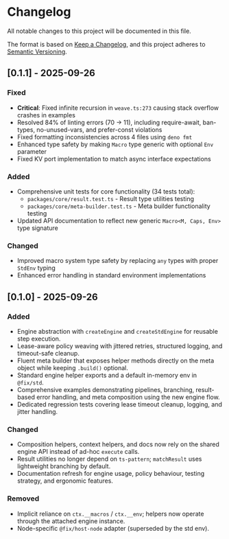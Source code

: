 # Changelog

All notable changes to this project will be documented in this file.

The format is based on [Keep a Changelog](https://keepachangelog.com/en/1.0.0/),
and this project adheres to
[Semantic Versioning](https://semver.org/spec/v2.0.0.html).

## [0.1.1] - 2025-09-26

### Fixed

- **Critical**: Fixed infinite recursion in `weave.ts:273` causing stack
  overflow crashes in examples
- Resolved 84% of linting errors (70 → 11), including require-await, ban-types,
  no-unused-vars, and prefer-const violations
- Fixed formatting inconsistencies across 4 files using `deno fmt`
- Enhanced type safety by making `Macro` type generic with optional `Env`
  parameter
- Fixed KV port implementation to match async interface expectations

### Added

- Comprehensive unit tests for core functionality (34 tests total):
  - `packages/core/result.test.ts` - Result type utilities testing
  - `packages/core/meta-builder.test.ts` - Meta builder functionality testing
- Updated API documentation to reflect new generic `Macro<M, Caps, Env>` type
  signature

### Changed

- Improved macro system type safety by replacing `any` types with proper
  `StdEnv` typing
- Enhanced error handling in standard environment implementations

## [0.1.0] - 2025-09-26

### Added

- Engine abstraction with `createEngine` and `createStdEngine` for reusable step
  execution.
- Lease-aware policy weaving with jittered retries, structured logging, and
  timeout-safe cleanup.
- Fluent meta builder that exposes helper methods directly on the meta object
  while keeping `.build()` optional.
- Standard engine helper exports and a default in-memory env in `@fix/std`.
- Comprehensive examples demonstrating pipelines, branching, result-based error
  handling, and meta composition using the new engine flow.
- Dedicated regression tests covering lease timeout cleanup, logging, and jitter
  handling.

### Changed

- Composition helpers, context helpers, and docs now rely on the shared engine
  API instead of ad-hoc `execute` calls.
- Result utilities no longer depend on `ts-pattern`; `matchResult` uses
  lightweight branching by default.
- Documentation refresh for engine usage, policy behaviour, testing strategy,
  and ergonomic features.

### Removed

- Implicit reliance on `ctx.__macros` / `ctx.__env`; helpers now operate through
  the attached engine instance.
- Node-specific `@fix/host-node` adapter (superseded by the std env).
